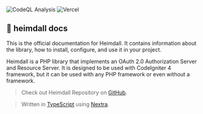 <div>
  <img alt="CodeQL Analysis" src="https://github.com/ezralazuardy/spam-detector/actions/workflows/github-code-scanning/codeql/badge.svg" />
  <img alt="Vercel" src="https://deploy-badge.vercel.app?url=https://heimdall.lazuardy.tech&logo=vercel&name=vercel" />
</div>

## 📖 heimdall docs

This is the official documentation for Heimdall. It contains information about the library, how to install, configure, and use it in your project.

Heimdall is a PHP library that implements an OAuth 2.0 Authorization Server and Resource Server. It is designed to be used with CodeIgniter 4 framework, but it can be used with any PHP framework or even without a framework.

> Check out Heimdall Repository on [GitHub](https://github.com/ezralazuardy/heimdall).

> Written in [TypeScript](https://http://typescriptlang.org) using [Nextra](https://nextra.site).
